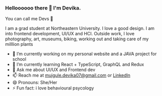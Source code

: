 ### Helloooooo there 👋 I'm Devika. 
You can call me Devs 🌼

I am a grad student at Northeastern University. I love a good design. I am into frontend development, UI/UX and HCI. 
Outside work, I love photography, art, museums, biking, working out and taking care of my milllion plants 

- 🔭 I’m currently working on my personal website and a JAVA project for school
- 🌱 I’m currently learning React + TypeScript, GraphQL and Redux
- 💬 Ask me about UI/UX and Frontend dev
- 📫 Reach me at mujgule.devika07@gmail.com or [LinkedIn](https://www.linkedin.com/in/devikamujgule/)
- 😄 Pronouns: She/Her
- ⚡ Fun fact: i love behavioural psycology
<!---- 👯 I’m looking to collaborate on 
//- 🤔 I’m looking for help with ... -->
